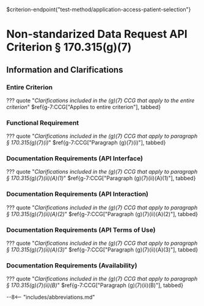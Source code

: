 $criterion-endpoint{"test-method/application-access-patient-selection"}

# Non-standarized Data Request API Criterion § 170.315(g)(7)

## Information and Clarifications

### Entire Criterion

??? quote "*Clarifications included in the (g)(7) CCG that apply to the entire criterion*"
$ref{g-7:CCG["Applies to entire criterion"], tabbed}

### Functional Requirement

??? quote "*Clarifications included in the (g)(7) CCG that apply to paragraph § 170.315(g)(7)(i)*"
$ref{g-7:CCG["Paragraph (g)(7)(i)"], tabbed}

### Documentation Requirements (API Interface)

??? quote "*Clarifications included in the (g)(7) CCG that apply to paragraph § 170.315(g)(7)(ii)(A)(1)*"
$ref{g-7:CCG["Paragraph (g)(7)(ii)(A)(1)"], tabbed}

### Documentation Requirements (API Interaction)

??? quote "*Clarifications included in the (g)(7) CCG that apply to paragraph § 170.315(g)(7)(ii)(A)(2)*"
$ref{g-7:CCG["Paragraph (g)(7)(ii)(A)(2)"], tabbed}

### Documentation Requirements (API Terms of Use)

??? quote "*Clarifications included in the (g)(7) CCG that apply to paragraph § 170.315(g)(7)(ii)(A)(3)*"
$ref{g-7:CCG["Paragraph (g)(7)(ii)(A)(3)"], tabbed}

### Documentation Requirements (Availability)

??? quote "*Clarifications included in the (g)(7) CCG that apply to paragraph § 170.315(g)(7)(ii)(B)*"
$ref{g-7:CCG["Paragraph (g)(7)(ii)(B)"], tabbed}

--8<-- "includes/abbreviations.md"